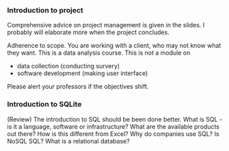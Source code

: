 ### Introduction to project

Comprehensive advice on project management is given in the slides. I probably will elaborate more when the project concludes.



Adherence to scope. You are working with a client, who may not know what they want. This is a data analysis course.  This is not a module on

- data collection (conducting survery)
- software development (making user interface)

Please alert your professors if the objectives shift.



### Introduction to SQLite

(Review) The introduction to SQL should be been done better. What is SQL - is it a language, software or infrastructure? What are the available products out there? How is this different from Excel? Why do companies use SQL? Is NoSQL SQL? What is a relational database?







